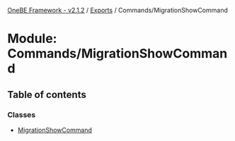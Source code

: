 [OneBE Framework - v2.1.2](../README.md) / [Exports](../modules.md) / Commands/MigrationShowCommand

# Module: Commands/MigrationShowCommand

## Table of contents

### Classes

- [MigrationShowCommand](../classes/Commands_MigrationShowCommand.MigrationShowCommand.md)
